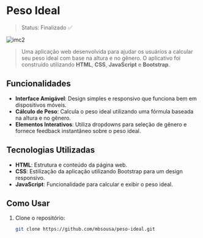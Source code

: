 # Peso Ideal
> Status: Finalizado ✅

![imc2](https://github.com/user-attachments/assets/afc22dc0-8fd2-4621-8a12-c12c696e11d2)

> Uma aplicação web desenvolvida para ajudar os usuários a calcular seu peso ideal com base na altura e no gênero. O aplicativo foi construído utilizando **HTML**, **CSS**, **JavaScript** e **Bootstrap**.

## Funcionalidades

- **Interface Amigável**: Design simples e responsivo que funciona bem em dispositivos móveis.
- **Cálculo de Peso**: Calcula o peso ideal utilizando uma fórmula baseada na altura e no gênero.
- **Elementos Interativos**: Utiliza dropdowns para seleção de gênero e fornece feedback instantâneo sobre o peso ideal.

## Tecnologias Utilizadas

- **HTML**: Estrutura e conteúdo da página web.
- **CSS**: Estilização da aplicação utilizando Bootstrap para um design responsivo.
- **JavaScript**: Funcionalidade para calcular e exibir o peso ideal.

## Como Usar

1. Clone o repositório:
   ```bash
   git clone https://github.com/mbsousa/peso-ideal.git
